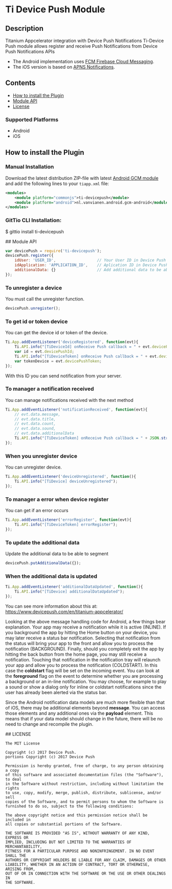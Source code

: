 # Ti Device Push Module 

## Description

Titanium Appcelerator integration with Device Push Notifications
Ti-Device Push module allows register and receive Push Notifications from Device Push Notifications APIs

* The Android implementation uses [FCM Firebase Cloud Messaging](http://firebase.google.com/).
* The iOS version is based on [APNS Notifications](https://developer.apple.com/notifications/).

## Contents

- [How to install the Plugin](#install_plugin)
- [Module API](#module_api)
- [License](#license)

### Supported Platforms

- Android
- iOS

## <a name="install_plugin"></a>How to install the Plugin

### Manual Installation

Download the latest distribution ZIP-file with latest [Android GCM module](https://github.com/morinel/gcmpush) and add the following lines to your `tiapp.xml` file:
```xml
<modules>
    <module platform="commonjs">ti-devicepush</module>
	<module platform="android">nl.vanvianen.android.gcm-android</module>
</modules>
```

### GitTio CLI Installation:

$ gittio install ti-devicepush

##<a name="module_api"></a> Module API
```js
var devicePush = require('ti-devicepush');
devicePush.register({
	idUser: 'USER_ID',    				// Your User ID in Device Push
	idApplication: 'APPLICATION_ID',	// Aplication ID in Device Push
	additionalData: {} 					// Add additional data to be able to segment
});
```

### To unregister a device
You must call the unregister function.
```js
devicePush.unregister();
```

### To get id or token device
You can get the device id or token of the device.
```js
Ti.App.addEventListener('deviceRegistered', function(evt){
	Ti.API.info("[TiDeviceId] onReceive Push callback = " + evt.devicePushId);
	var id = evt.devicePushId;
	Ti.API.info("[TiDeviceToken] onReceive Push callback = " + evt.devicePushToken);
	var tokenDevice = evt.devicePushToken;
});
```
With this ID you can send notification from your server.

### To manager a notification received
You can manage notifications received with the next method
```js
Ti.App.addEventListener('notificationReceived', function(evt){
	// evt.data.message, 
	// evt.data.title, 
	// evt.data.count, 
	// evt.data.sound, 
	// evt.data.additionalData
	Ti.API.info("[TiDeviceToken] onReceive Push callback = " + JSON.stringify(evt.data));
});
```

### When you unregister device
You can unregister device.
```js
Ti.App.addEventListener('deviceUnregistered', function(){
	Ti.API.info("[TiDevice] deviceUnregistered");
});
```

### To manager a error when device register
You can get if an error occurs
```js
Ti.App.addEventListener('errorRegister', function(evt){
	Ti.API.info("[TiDeviceToken] errorRegister");
});
```

### To update the additional data
Update the additional data to be able to segment
```js
devicePush.putAdditionalData({});
```

### When the additional data is updated
```js
Ti.App.addEventListener('additionalDataUpdated', function(){
	Ti.API.info("[TiDevice] additionalDataUpdated");
});
```

You can see more information about this at: https://www.devicepush.com/en/titanium-appcelerator/

Looking at the above message handling code for Android, a few things bear explanation. Your app may receive a notification while it is active (INLINE). If you background the app by hitting the Home button on your device, you may later receive a status bar notification. Selecting that notification from the status will bring your app to the front and allow you to process the notification (BACKGROUND). Finally, should you completely exit the app by hitting the back button from the home page, you may still receive a notification. Touching that notification in the notification tray will relaunch your app and allow you to process the notification (COLDSTART). In this case the **coldstart** flag will be set on the incoming event. You can look at the **foreground** flag on the event to determine whether you are processing a background or an in-line notification. You may choose, for example to play a sound or show a dialog only for inline or coldstart notifications since the user has already been alerted via the status bar.

Since the Android notification data models are much more flexible than that of iOS, there may be additional elements beyond **message**. You can access those elements and any additional ones via the **payload** element. This means that if your data model should change in the future, there will be no need to change and recompile the plugin.

##<a name="license"></a> LICENSE

	The MIT License

	Copyright (c) 2017 Device Push.
	portions Copyright (c) 2017 Device Push

	Permission is hereby granted, free of charge, to any person obtaining a copy
	of this software and associated documentation files (the "Software"), to deal
	in the Software without restriction, including without limitation the rights
	to use, copy, modify, merge, publish, distribute, sublicense, and/or sell
	copies of the Software, and to permit persons to whom the Software is
	furnished to do so, subject to the following conditions:

	The above copyright notice and this permission notice shall be included in
	all copies or substantial portions of the Software.

	THE SOFTWARE IS PROVIDED "AS IS", WITHOUT WARRANTY OF ANY KIND, EXPRESS OR
	IMPLIED, INCLUDING BUT NOT LIMITED TO THE WARRANTIES OF MERCHANTABILITY,
	FITNESS FOR A PARTICULAR PURPOSE AND NONINFRINGEMENT. IN NO EVENT SHALL THE
	AUTHORS OR COPYRIGHT HOLDERS BE LIABLE FOR ANY CLAIM, DAMAGES OR OTHER
	LIABILITY, WHETHER IN AN ACTION OF CONTRACT, TORT OR OTHERWISE, ARISING FROM,
	OUT OF OR IN CONNECTION WITH THE SOFTWARE OR THE USE OR OTHER DEALINGS IN
	THE SOFTWARE.